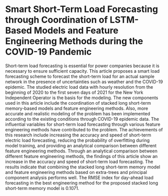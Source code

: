 # Smart Short-Term Load Forecasting through Coordination of LSTM-Based Models and Feature Engineering Methods during the COVID-19 Pandemic
Short-term load forecasting is essential for power companies because it is necessary to ensure sufficient capacity. This article proposes a smart load forecasting scheme to forecast the short-term load for an actual sample network in the presence of uncertainties such as weather and the COVID-19 epidemic. The studied electric load data with hourly resolution from the beginning of 2020 to the first seven days of 2021 for the New York Independent Operator is the basis for the modeling. The new components used in this article include the coordination of stacked long short-term memory-based models and feature engineering methods. Also, more accurate and realistic modeling of the problem has been implemented according to the existing conditions through COVID-19 epidemic data. The influential variables for short-term load forecasting through various feature engineering methods have contributed to the problem. The achievements of this research include increasing the accuracy and speed of short-term electric load forecasting, reducing the probability of overfitting during model training, and providing an analytical comparison between different feature engineering methods. Through an analytical comparison between different feature engineering methods, the findings of this article show an increase in the accuracy and speed of short-term load forecasting. The results indicate that combining the stacked long short-term memory model and feature engineering methods based on extra-trees and principal component analysis performs well. The RMSE index for day-ahead load forecasting in the best engineering method for the proposed stacked long short-term memory model is 0.1071.
